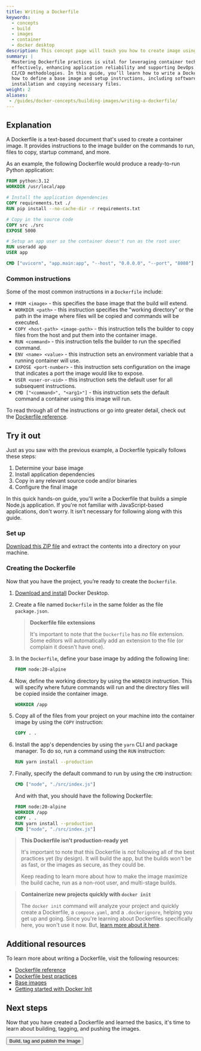 ```yaml
---
title: Writing a Dockerfile
keywords:
  - concepts
  - build
  - images
  - container
  - docker desktop
description: This concept page will teach you how to create image using Dockerfile.
summary: |
  Mastering Dockerfile practices is vital for leveraging container technology
  effectively, enhancing application reliability and supporting DevOps and
  CI/CD methodologies. In this guide, you’ll learn how to write a Dockerfile,
  how to define a base image and setup instructions, including software
  installation and copying necessary files.
weight: 2
aliases: 
 - /guides/docker-concepts/building-images/writing-a-dockerfile/
---
```


<YouTubeEmbed videoId="Jx8zoIhiP4c" />

## Explanation

A Dockerfile is a text-based document that's used to create a container image. It provides instructions to the image builder on the commands to run, files to copy, startup command, and more.

As an example, the following Dockerfile would produce a ready-to-run Python application:

```dockerfile
FROM python:3.12
WORKDIR /usr/local/app

# Install the application dependencies
COPY requirements.txt ./
RUN pip install --no-cache-dir -r requirements.txt

# Copy in the source code
COPY src ./src
EXPOSE 5000

# Setup an app user so the container doesn't run as the root user
RUN useradd app
USER app

CMD ["uvicorn", "app.main:app", "--host", "0.0.0.0", "--port", "8080"]
```

### Common instructions

Some of the most common instructions in a `Dockerfile` include:

- `FROM <image>` - this specifies the base image that the build will extend.
- `WORKDIR <path>` - this instruction specifies the "working directory" or the path in the image where files will be copied and commands will be executed.
- `COPY <host-path> <image-path>` - this instruction tells the builder to copy files from the host and put them into the container image.
- `RUN <command>` - this instruction tells the builder to run the specified command.
- `ENV <name> <value>` - this instruction sets an environment variable that a running container will use.
- `EXPOSE <port-number>` - this instruction sets configuration on the image that indicates a port the image would like to expose.
- `USER <user-or-uid>` - this instruction sets the default user for all subsequent instructions.
- `CMD ["<command>", "<arg1>"]` - this instruction sets the default command a container using this image will run.


To read through all of the instructions or go into greater detail, check out the [Dockerfile reference](https://docs.docker.com/engine/reference/builder/).

## Try it out

Just as you saw with the previous example, a Dockerfile typically follows these steps:

1. Determine your base image
2. Install application dependencies
3. Copy in any relevant source code and/or binaries
4. Configure the final image

In this quick hands-on guide, you'll write a Dockerfile that builds a simple Node.js application. If you're not familiar with JavaScript-based applications, don't worry. It isn't necessary for following along with this guide.

### Set up

[Download this ZIP file](https://github.com/docker/getting-started-todo-app/raw/build-image-from-scratch/app.zip) and extract the contents into a directory on your machine.

### Creating the Dockerfile

Now that you have the project, you’re ready to create the `Dockerfile`.

1. [Download and install](https://www.docker.com/products/docker-desktop/) Docker Desktop.

2. Create a file named `Dockerfile` in the same folder as the file `package.json`.

    > **Dockerfile file extensions**
    >
    > It's important to note that the `Dockerfile` has _no_ file extension. Some editors
    > will automatically add an extension to the file (or complain it doesn't have one).

3. In the `Dockerfile`, define your base image by adding the following line:

    ```dockerfile
    FROM node:20-alpine
    ```

4. Now, define the working directory by using the `WORKDIR` instruction. This will specify where future commands will run and the directory files will be copied inside the container image.

    ```dockerfile
    WORKDIR /app
    ```

5. Copy all of the files from your project on your machine into the container image by using the `COPY` instruction:

    ```dockerfile
    COPY . .
    ```

6. Install the app's dependencies by using the `yarn` CLI and package manager. To do so, run a command using the `RUN` instruction:

    ```dockerfile
    RUN yarn install --production
    ```

7. Finally, specify the default command to run by using the `CMD` instruction:

    ```dockerfile
    CMD ["node", "./src/index.js"]
    ```
    And with that, you should have the following Dockerfile:


    ```dockerfile
    FROM node:20-alpine
    WORKDIR /app
    COPY . .
    RUN yarn install --production
    CMD ["node", "./src/index.js"]
    ```

> **This Dockerfile isn't production-ready yet**
>
> It's important to note that this Dockerfile is _not_ following all
> of the best practices yet (by design). It will build the app, but the
> builds won't be as fast, or the images as secure, as they could be.
>
> Keep reading to learn more about how to make the image maximize the
> build cache, run as a non-root user, and multi-stage builds.


> **Containerize new projects quickly with `docker init`**
>
> The `docker init` command will analyze your project and quickly create 
> a Dockerfile, a `compose.yaml`, and a `.dockerignore`, helping you get
> up and going. Since you're learning about Dockerfiles specifically here, 
> you won't use it now. But, [learn more about it here](/engine/reference/commandline/init/).

## Additional resources

To learn more about writing a Dockerfile, visit the following resources:

* [Dockerfile reference](/reference/dockerfile/)
* [Dockerfile best practices](/develop/develop-images/dockerfile_best-practices/)
* [Base images](/build/building/base-images/)
* [Getting started with Docker Init](/reference/cli/docker/init/)

## Next steps

Now that you have created a Dockerfile and learned the basics, it's time to learn about building, tagging, and pushing the images.

<Button href="build-tag-and-publish-an-image">
Build, tag and publish the Image
</Button>

